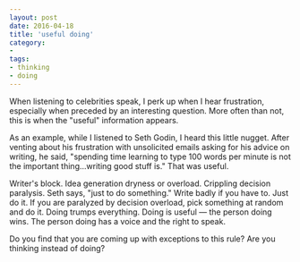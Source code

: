```yaml
---
layout: post
date: 2016-04-18
title: 'useful doing'
category:
- 
tags:
- thinking
- doing
---
```

When listening to celebrities speak, I perk up when I hear frustration, especially when preceded by an interesting question. More often than not, this is when the "useful" information appears. 

As an example, while I listened to Seth Godin, I heard this little nugget. After venting about his frustration with unsolicited emails asking for his advice on writing, he said, "spending time learning to type 100 words per minute is not the important thing…writing good stuff is." That was useful.

Writer's block. Idea generation dryness or overload. Crippling decision paralysis. Seth says, "just to do something." Write badly if you have to. Just do it. If you are paralyzed by decision overload, pick something at random and do it. Doing trumps everything. Doing is useful — the person doing wins. The person doing has a voice and the right to speak. 

Do you find that you are coming up with exceptions to this rule? Are you thinking instead of doing?
